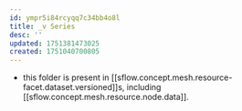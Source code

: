 ```yaml
---
id: ympr5i84rcyqq7c34bb4o8l
title: _v Series
desc: ''
updated: 1751381473025
created: 1751040700805
---
```


- this folder is present in [[sflow.concept.mesh.resource-facet.dataset.versioned]]s, including [[sflow.concept.mesh.resource.node.data]].
